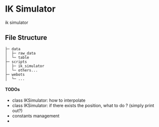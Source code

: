 # IK Simulator
ik simulator

## File Structure
```
├─ data  
│  ├─ raw_data  
│  └─ table  
├─ scripts  
│  ├─ ik_simulator  
│  └─ others...  
├─ webots  
│  └─ ...  
```

#### TODOs
- class IKSimulator: how to interpolate
- class IKSimulator: if there exists the position, what to do ? (simply print out?)
- constants management
-
